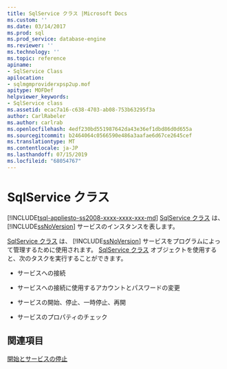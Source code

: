 ```yaml
---
title: SqlService クラス |Microsoft Docs
ms.custom: ''
ms.date: 03/14/2017
ms.prod: sql
ms.prod_service: database-engine
ms.reviewer: ''
ms.technology: ''
ms.topic: reference
apiname:
- SqlService Class
apilocation:
- sqlmgmproviderxpsp2up.mof
apitype: MOFDef
helpviewer_keywords:
- SqlService class
ms.assetid: ecac7a16-c638-4703-ab08-753b63295f3a
author: CarlRabeler
ms.author: carlrab
ms.openlocfilehash: 4edf230bd551987642da43e36ef1dbd86d0d655a
ms.sourcegitcommit: b2464064c0566590e486a3aafae6d67ce2645cef
ms.translationtype: MT
ms.contentlocale: ja-JP
ms.lasthandoff: 07/15/2019
ms.locfileid: "68054767"
---
```

# <a name="sqlservice-class"></a>SqlService クラス
[!INCLUDE[tsql-appliesto-ss2008-xxxx-xxxx-xxx-md](../../../includes/tsql-appliesto-ss2008-xxxx-xxxx-xxx-md.md)]
  [SqlService クラス](../../../relational-databases/wmi-provider-configuration-classes/sqlservice-class/sqlservice-class.md) は、 [!INCLUDE[ssNoVersion](../../../includes/ssnoversion-md.md)] サービスのインスタンスを表します。  
  
 [SqlService クラス](../../../relational-databases/wmi-provider-configuration-classes/sqlservice-class/sqlservice-class.md) は、 [!INCLUDE[ssNoVersion](../../../includes/ssnoversion-md.md)] サービスをプログラムによって管理するために使用されます。 [SqlService クラス](../../../relational-databases/wmi-provider-configuration-classes/sqlservice-class/sqlservice-class.md) オブジェクトを使用すると、次のタスクを実行することができます。  
  
-   サービスへの接続  
  
-   サービスへの接続に使用するアカウントとパスワードの変更  
  
-   サービスの開始、停止、一時停止、再開  
  
-   サービスのプロパティのチェック  
  
## <a name="see-also"></a>関連項目  
 [開始とサービスの停止](https://technet.microsoft.com/library/ms174886\(v=sql.105\).aspx)  
  
  
